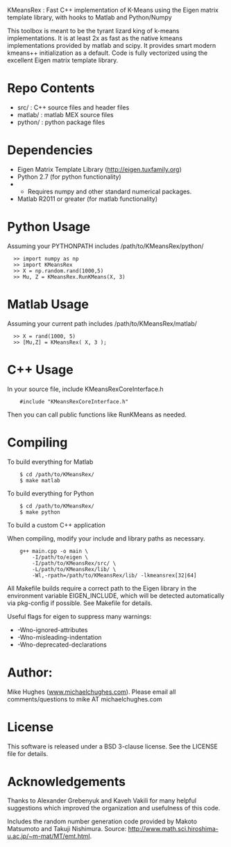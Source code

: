 KMeansRex : Fast C++ implementation of K-Means using the Eigen matrix template library, with hooks to Matlab and Python/Numpy

This toolbox is meant to be the tyrant lizard king of k-means implementations. It is at least 2x as fast as the native kmeans implementations provided by matlab and scipy. It provides smart modern kmeans++ initialization as a default. Code is fully vectorized using the excellent Eigen matrix template library.

# Repo Contents

* src/    : C++ source files and header files
* matlab/ : matlab MEX source files
* python/ : python package files

# Dependencies

* Eigen Matrix Template Library (http://eigen.tuxfamily.org)
* Python 2.7 (for python functionality)
* * Requires numpy and other standard numerical packages.
* Matlab R2011 or greater (for matlab functionality)

# Python Usage

Assuming your PYTHONPATH includes /path/to/KMeansRex/python/
```
  >> import numpy as np
  >> import KMeansRex
  >> X = np.random.rand(1000,5)
  >> Mu, Z = KMeansRex.RunKMeans(X, 3)
```

# Matlab Usage 

Assuming your current path includes /path/to/KMeansRex/matlab/
```
  >> X = rand(1000, 5)
  >> [Mu,Z] = KMeansRex( X, 3 );
```

# C++ Usage

In your source file, include KMeansRexCoreInterface.h

```
    #include "KMeansRexCoreInterface.h"
```

Then you can call public functions like RunKMeans as needed.


# Compiling

To build everything for Matlab
```
    $ cd /path/to/KMeansRex/
    $ make matlab
```

To build everything for Python

```
    $ cd /path/to/KMeansRex/
    $ make python
```

To build a custom C++ application

When compiling, modify your include and library paths as necessary.
```
    g++ main.cpp -o main \
        -I/path/to/eigen \
        -I/path/to/KMeansRex/src/ \
        -L/path/to/KMeansRex/lib/ \
        -Wl,-rpath=/path/to/KMeansRex/lib/ -lkmeansrex[32|64]
```

All Makefile builds require a correct path to the Eigen library in the environment variable EIGEN_INCLUDE, which will be detected automatically via pkg-config if possible. See Makefile for details.

Useful flags for eigen to suppress many warnings:
* -Wno-ignored-attributes 
* -Wno-misleading-indentation
* -Wno-deprecated-declarations

# Author:      
Mike Hughes (www.michaelchughes.com). Please email all comments/questions to mike AT michaelchughes.com

# License
This software is released under a BSD 3-clause license. See the LICENSE file for details.

# Acknowledgements
Thanks to Alexander Grebenyuk and Kaveh Vakili for many helpful suggestions which improved the organization and usefulness of this code.

Includes the random number generation code provided by Makoto Matsumoto and Takuji Nishimura. Source: http://www.math.sci.hiroshima-u.ac.jp/~m-mat/MT/emt.html.


